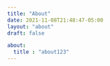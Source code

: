```yaml
---
title: "About"
date: 2021-11-08T21:48:47-05:00
layout: "about"
draft: false

about:
  title : "about123"
---
```

